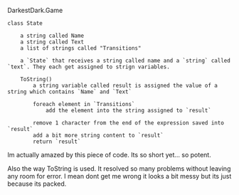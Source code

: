 ﻿DarkestDark.Game

	class State

		a string called Name
		a string called Text
		a list of strings called "Transitions"

		a `State` that receives a string called name and a `string` called `text`. They each get assigned to strign variables.
		
		ToString()
			a string variable called result is assigned the value of a string which contains `Name` and `Text`

			foreach element in `Transitions`
				add the element into the string assigned to `result`
			
			remove 1 character from the end of the expression saved into `result`
			add a bit more string content to `result`
			return `result`




Im actually amazed by this piece of code.
Its so short yet... so potent.

Also the way ToString is used. It resolved so many problems without leaving any room for error.
I mean dont get me wrong it looks a bit messy but its just because its packed.